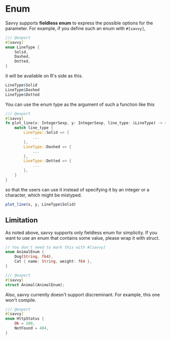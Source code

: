 # Enum

Savvy supports **fieldless enum** to express the possible options for the
parameter. For example, if you define such an enum with `#[savvy]`,

```rust
/// @export
#[savvy]
enum LineType {
    Solid,
    Dashed,
    Dotted,
}
```

it will be available on R's side as this.

```r
LineType$Solid
LineType$Dashed
LineType$Dotted
```

You can use the enum type as the argument of such a function like this

```rust
/// @export
#[savvy]
fn plot_line(x: IntegerSexp, y: IntegerSexp, line_type: &LineType) -> savvy::Result<()> {
    match line_type {
        LineType::Solid => {
            ...
        },
        LineType::Dashed => {
            ...
        },
        LineType::Dotted => {
            ...
        },
    }
}
```

so that the users can use it instead of specifying it by an integer or a
character, which might be mistyped.

```r
plot_line(x, y, LineType$Solid)
```

## Limitation

As noted above, savvy supports only fieldless enum for simplicity. If you want
to use an enum that contains some value, please wrap it with struct.

```rust
// You don't need to mark this with #[savvy]
enum AnimalEnum {
    Dog(String, f64),
    Cat { name: String, weight: f64 },
}

/// @export
#[savvy]
struct Animal(AnimalEnum);
```

Also, savvy currently doesn't support discreminant. For example, this one won't
compile.

```rust
/// @export
#[savvy]
enum HttpStatus {
    Ok = 200,
    NotFound = 404,
}
```
